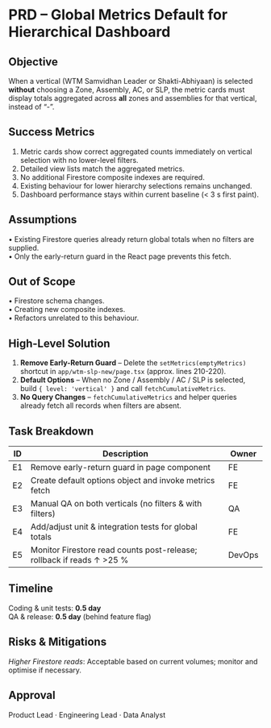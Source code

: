 # PRD – Global Metrics Default for Hierarchical Dashboard

## Objective
When a vertical (WTM Samvidhan Leader or Shakti-Abhiyaan) is selected **without** choosing a Zone, Assembly, AC, or SLP, the metric cards must display totals aggregated across **all** zones and assemblies for that vertical, instead of “-”.

## Success Metrics
1. Metric cards show correct aggregated counts immediately on vertical selection with no lower-level filters.
2. Detailed view lists match the aggregated metrics.
3. No additional Firestore composite indexes are required.
4. Existing behaviour for lower hierarchy selections remains unchanged.
5. Dashboard performance stays within current baseline (< 3 s first paint).

## Assumptions
• Existing Firestore queries already return global totals when no filters are supplied.  
• Only the early-return guard in the React page prevents this fetch.

## Out of Scope
• Firestore schema changes.  
• Creating new composite indexes.  
• Refactors unrelated to this behaviour.

## High-Level Solution
1. **Remove Early-Return Guard** – Delete the `setMetrics(emptyMetrics)` shortcut in `app/wtm-slp-new/page.tsx` (approx. lines 210-220).
2. **Default Options** – When no Zone / Assembly / AC / SLP is selected, build `{ level: 'vertical' }` and call `fetchCumulativeMetrics`.
3. **No Query Changes** – `fetchCumulativeMetrics` and helper queries already fetch all records when filters are absent.

## Task Breakdown
| ID | Description | Owner |
|----|-------------|-------|
|E1 |Remove early-return guard in page component|FE|
|E2 |Create default options object and invoke metrics fetch|FE|
|E3 |Manual QA on both verticals (no filters & with filters) |QA|
|E4 |Add/adjust unit & integration tests for global totals|FE|
|E5 |Monitor Firestore read counts post-release; rollback if reads ↑ >25 %|DevOps|

## Timeline
Coding & unit tests: **0.5 day**  
QA & release: **0.5 day** (behind feature flag)

## Risks & Mitigations
*Higher Firestore reads*: Acceptable based on current volumes; monitor and optimise if necessary.

## Approval
Product Lead · Engineering Lead · Data Analyst